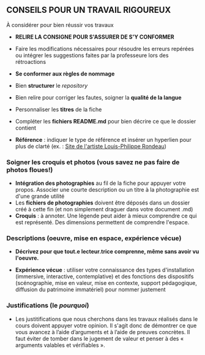 ## CONSEILS POUR UN TRAVAIL RIGOUREUX
À considérer pour bien réussir vos travaux

- **RELIRE LA CONSIGNE POUR S'ASSURER DE S'Y CONFORMER** 
- Faire les modifications nécessaires pour résoudre les erreurs repérées ou intégrer les suggestions faites par la professeure lors des rétroactions
- **Se conformer aux règles de nommage**
- Bien **structurer** le *repository*

- Bien relire pour corriger les fautes, soigner la **qualité de la langue** 
- Personnaliser les **titres** de la fiche
- Compléter les **fichiers README.md** pour bien décrire ce que le dossier contient 
- **Référence** :  indiquer le type de référence et insérer un hyperlien pour plus de clarté (ex. : [Site de l'artiste Louis-Philippe Rondeau](http://patenteux.com/wp/))

### Soigner les croquis et photos (vous savez ne pas faire de photos floues!)
- **Intégration des photographies** au fil de la fiche pour appuyer votre propos. Associer une courte description ou un titre à la photographie est d'une grande utilité
- Les **fichiers de photographies** doivent être déposés dans un dossier créé à cette fin (et non simplement draguer dans votre document .md)
- **Croquis** : à annoter. Une légende peut aider à mieux comprendre ce qui est représenté. Des dimensions permettent de comprendre l'espace.

### Descriptions (oeuvre, mise en espace, expérience vécue)
- **Décrivez pour que tout.e lecteur.trice comprenne, même sans avoir vu l'oeuvre.**

- **Expérience vécue** : utiliser votre connaissance des types d'installation (immersive, interactive, contemplative) et des fonctions des dispositifs (scénographie, mise en valeur, mise en contexte, support pédagogique, diffusion du patrimoine immatériel) pour nommer justement

### Justifications (le *pourquoi*)
- Les justitifications que nous cherchons dans les travaux réalisés dans le cours doivent appuyer votre opinion. Il s'agit donc de démontrer ce que vous avancez à l’aide d’arguments et à l’aide de preuves concrètes. Il faut éviter de tomber dans le jugement de valeur et penser à des « arguments valables et vérifiables ».
